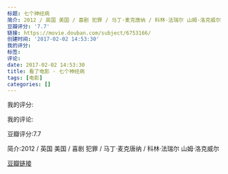 ```yaml
---
标题: 七个神经病
简介: 2012 / 英国 美国 / 喜剧 犯罪 / 马丁·麦克唐纳 / 科林·法瑞尔 山姆·洛克威尔
豆瓣评分: '7.7'
链接: https://movie.douban.com/subject/6753166/
创建时间: '2017-02-02 14:53:30'
我的评分:
标签:
评论:
date: 2017-02-02 14:53:30
title: 看了电影 - 七个神经病
tags: [电影]
categories: []
---
```


我的评分:

我的评论:

豆瓣评分:7.7

简介:2012 / 英国 美国 / 喜剧 犯罪 / 马丁·麦克唐纳 / 科林·法瑞尔 山姆·洛克威尔

[豆瓣链接](https://movie.douban.com/subject/6753166/)

